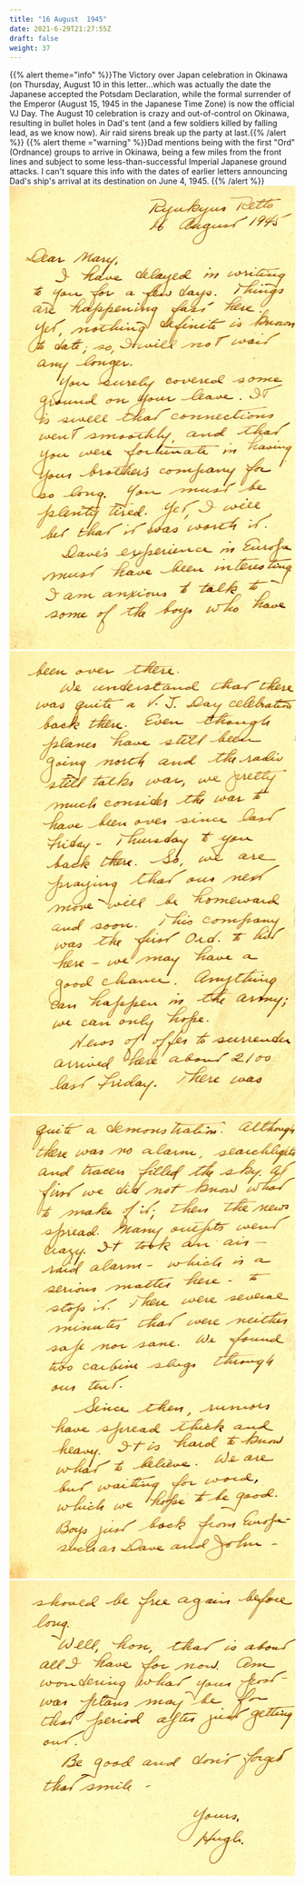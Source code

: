 ```yaml
---
title: "16 August  1945"
date: 2021-6-29T21:27:55Z
draft: false
weight: 37
---
```


{{% alert theme="info" %}}The Victory over Japan celebration in Okinawa (on Thursday, August 10 in this letter...which was actually the date the Japanese accepted the Potsdam Declaration, while the formal surrender of the Emperor (August 15, 1945 in the Japanese Time Zone) is now the official VJ Day.  The August 10 celebration is crazy and out-of-control on Okinawa, resulting in bullet holes in Dad's tent (and a few soldiers killed by falling lead, as we know now).  Air raid sirens break up the party at last.{{% /alert %}}
{{% alert theme ="warning" %}}Dad mentions being with the first "Ord" (Ordnance) groups to arrive in Okinawa, being a few miles from the front lines and subject to some less-than-successful Imperial Japanese ground attacks. I can't square this info with the dates of earlier letters announcing Dad's ship's arrival at its destination on June 4, 1945. {{% /alert %}}
![page 1](img117.jpg)
![page 2](img118.jpg)
![page 3](img119.jpg)
![page 4](img120.jpg)





